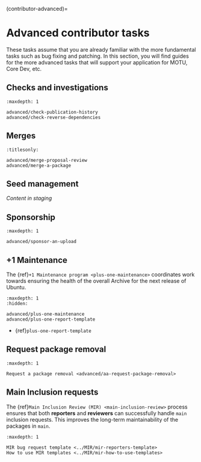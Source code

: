 (contributor-advanced)=
# Advanced contributor tasks

These tasks assume that you are already familiar with the more fundamental
tasks such as bug fixing and patching. In this section, you will find guides
for the more advanced tasks that will support your application for MOTU, Core
Dev, etc.


## Checks and investigations

```{toctree}
:maxdepth: 1

advanced/check-publication-history
advanced/check-reverse-dependencies
```


## Merges

```{toctree}
:titlesonly:

advanced/merge-proposal-review
advanced/merge-a-package
```


## Seed management

*Content in staging*


## Sponsorship

```{toctree}
:maxdepth: 1

advanced/sponsor-an-upload
```


## +1 Maintenance

The {ref}`+1 Maintenance program <plus-one-maintenance>` coordinates work
towards ensuring the health of the overall Archive for the next release of
Ubuntu.

```{toctree}
:maxdepth: 1
:hidden:

advanced/plus-one-maintenance
advanced/plus-one-report-template
```

* {ref}`plus-one-report-template`


## Request package removal

```{toctree}
:maxdepth: 1

Request a package removal <advanced/aa-request-package-removal>
```


## Main Inclusion requests

The {ref}`Main Inclusion Review (MIR) <main-inclusion-review>` process ensures
that both **reporters** and **reviewers** can successfully handle `main`
inclusion requests. This improves the long-term maintainability of the packages 
in `main`.

```{toctree}
:maxdepth: 1

MIR bug request template <../MIR/mir-reporters-template>
How to use MIR templates <../MIR/mir-how-to-use-templates>
```

